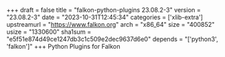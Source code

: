 +++
draft = false
title = "falkon-python-plugins 23.08.2-3"
version = "23.08.2-3"
date = "2023-10-31T12:45:34"
categories = ['xlib-extra']
upstreamurl = "https://www.falkon.org"
arch = "x86_64"
size = "400852"
usize = "1330600"
sha1sum = "e5f51e874d49ce1247db3c1c509e2dec9637d6e0"
depends = "['python3', 'falkon']"
+++
Python Plugins for Falkon